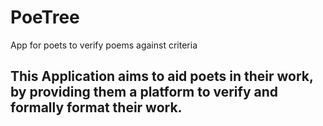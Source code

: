 # PoeTree
App for poets to verify poems against criteria

## This Application aims to aid poets in their work, by providing them a platform to verify and formally format their work.
